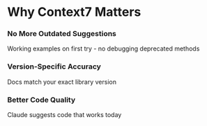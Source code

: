 # Why Context7 Matters

<div class="two-cols">

<FeatureCard v-click>

### No More Outdated Suggestions

Working examples on first try - no debugging deprecated methods

</FeatureCard>

<FeatureCard v-click>

### Version-Specific Accuracy

Docs match your exact library version

</FeatureCard>

<FeatureCard v-click>

### Better Code Quality

Claude suggests code that works today

</FeatureCard>

</div>
